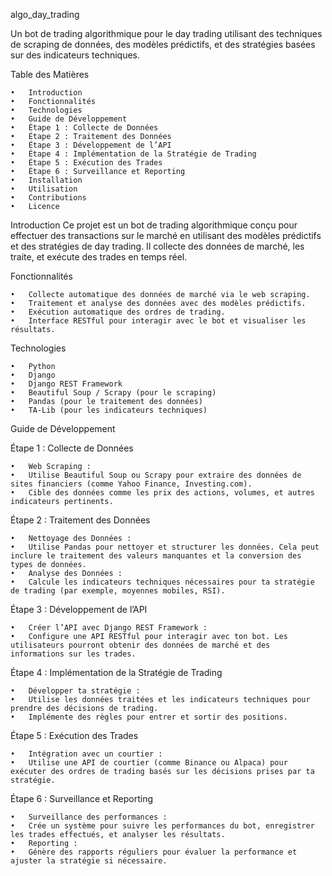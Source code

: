 algo_day_trading

Un bot de trading algorithmique pour le day trading utilisant des techniques de scraping de données, des modèles prédictifs, et des stratégies basées sur des indicateurs techniques.

Table des Matières

	•	Introduction
	•	Fonctionnalités
	•	Technologies
	•	Guide de Développement
	•	Étape 1 : Collecte de Données
	•	Étape 2 : Traitement des Données
	•	Étape 3 : Développement de l’API
	•	Étape 4 : Implémentation de la Stratégie de Trading
	•	Étape 5 : Exécution des Trades
	•	Étape 6 : Surveillance et Reporting
	•	Installation
	•	Utilisation
	•	Contributions
	•	Licence

Introduction
Ce projet est un bot de trading algorithmique conçu pour effectuer des transactions sur le marché en utilisant des modèles prédictifs et des stratégies de day trading. Il collecte des données de marché, les traite, et exécute des trades en temps réel.

Fonctionnalités

	•	Collecte automatique des données de marché via le web scraping.
	•	Traitement et analyse des données avec des modèles prédictifs.
	•	Exécution automatique des ordres de trading.
	•	Interface RESTful pour interagir avec le bot et visualiser les résultats.

Technologies

	•	Python
	•	Django
	•	Django REST Framework
	•	Beautiful Soup / Scrapy (pour le scraping)
	•	Pandas (pour le traitement des données)
	•	TA-Lib (pour les indicateurs techniques)

Guide de Développement

Étape 1 : Collecte de Données

	•	Web Scraping :
	•	Utilise Beautiful Soup ou Scrapy pour extraire des données de sites financiers (comme Yahoo Finance, Investing.com).
	•	Cible des données comme les prix des actions, volumes, et autres indicateurs pertinents.

Étape 2 : Traitement des Données

	•	Nettoyage des Données :
	•	Utilise Pandas pour nettoyer et structurer les données. Cela peut inclure le traitement des valeurs manquantes et la conversion des types de données.
	•	Analyse des Données :
	•	Calcule les indicateurs techniques nécessaires pour ta stratégie de trading (par exemple, moyennes mobiles, RSI).
 
Étape 3 : Développement de l’API

	•	Créer l’API avec Django REST Framework :
	•	Configure une API RESTful pour interagir avec ton bot. Les utilisateurs pourront obtenir des données de marché et des informations sur les trades.

Étape 4 : Implémentation de la Stratégie de Trading

	•	Développer ta stratégie :
	•	Utilise les données traitées et les indicateurs techniques pour prendre des décisions de trading.
	•	Implémente des règles pour entrer et sortir des positions.

Étape 5 : Exécution des Trades

	•	Intégration avec un courtier :
	•	Utilise une API de courtier (comme Binance ou Alpaca) pour exécuter des ordres de trading basés sur les décisions prises par ta stratégie.

Étape 6 : Surveillance et Reporting

	•	Surveillance des performances :
	•	Crée un système pour suivre les performances du bot, enregistrer les trades effectués, et analyser les résultats.
	•	Reporting :
	•	Génère des rapports réguliers pour évaluer la performance et ajuster la stratégie si nécessaire.
